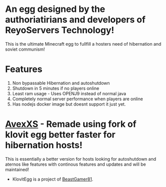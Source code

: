 # An egg designed by the authoriatirians and developers of ReyoServers Technology!

This is the ultimate Minecraft egg to fullfill a hosters need of hibernation and soviet communism!

# Features 

1) Non bypassable Hibernation and autoshutdown
2) Shutdown in 5 minutes if no players online
3) Least ram usage - Uses OPENJ9 instead of normal java
4) Completely normal server performance when players are online
5) Has nodejs docker image but doesnt support it just yet.
 
# [AvexXS](https://github.com/avexXS) - Remade using fork of klovit egg better faster for hibernation hosts!
This is essentially a better version for hosts looking for autoshutdown and aternos like features with continous features and updates and will be maintained!


- KlovitEgg is a project of [BeastGamer81](https://github.com/beastgamer81).
